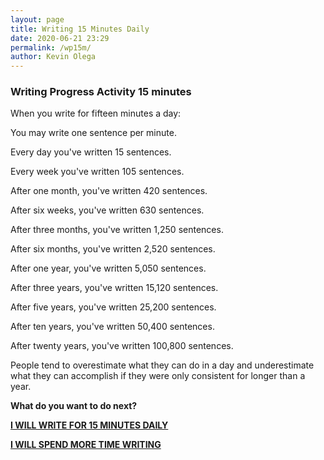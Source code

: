 ```yaml
--- 
layout: page
title: Writing 15 Minutes Daily
date: 2020-06-21 23:29
permalink: /wp15m/ 
author: Kevin Olega 
--- 
```

### Writing Progress Activity 15 minutes 

When you write for fifteen minutes a day:

You may write one sentence per minute.

Every day you've written 15 sentences.

Every week you've written 105 sentences.

After one month, you've written 420 sentences.

After six weeks, you've written 630 sentences.

After three months, you've written 1,250 sentences.

After six months, you've written 2,520 sentences.

After one year, you've written 5,050 sentences.

After three years, you've written 15,120 sentences.

After five years, you've written 25,200 sentences.

After ten years, you've written 50,400 sentences.

After twenty years, you've written 100,800 sentences.

People tend to overestimate what they can do in a day and underestimate what they can accomplish if they were only consistent for longer than a year.

**What do you want to do next?**

**[I WILL WRITE FOR 15 MINUTES DAILY](https://callcentertrainingtips.com/wphend/)**

**[I WILL SPEND MORE TIME WRITING](https://callcentertrainingtips.com/wph/)**